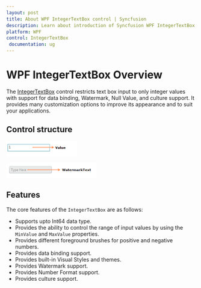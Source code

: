 ```yaml
---
layout: post
title: About WPF IntegerTextBox control | Syncfusion 
description: Learn about introduction of Syncfusion WPF IntegerTextBox control and more details about the control features.
platform: WPF
control: IntegerTextBox 
 documentation: ug
---
```


# WPF IntegerTextBox Overview

The [IntegerTextBox](https://www.syncfusion.com/wpf-ui-controls/integer-textbox) control restricts text box input to only integer values with support for data binding, Watermark, Null Value, and culture support. It provides many customization options to improve its appearance and to suit your applications.

## Control structure

![WPF IntegerTextBox](Getting-Started_images/wpf-integer-textbox.png)

![WPF IntegerTextBox with Watermark Text](Getting-Started_images/wpf-integer-textbox-watermark-text.png)

## Features

The core features of the `IntegerTextBox` are as follows:

* Supports upto Int64 data type.
* Provides the ability to control the range of input values by using the `MinValue` and `MaxValue` properties.
* Provides different foreground brushes for positive and negative numbers.
* Provides data binding support.
* Provides built-in Visual Styles and themes.
* Provides Watermark support.
* Provides Number Format support. 
* Provides culture support.
